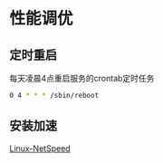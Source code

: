 # 性能调优

## 定时重启

每天凌晨4点重启服务的crontab定时任务

```bash
0 4 * * * /sbin/reboot
```

## 安装加速

[Linux-NetSpeed](https://github.com/Chikage0o0/Linux-NetSpeed)